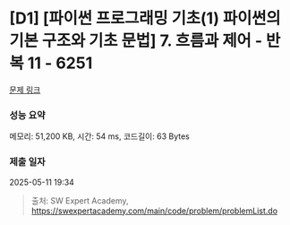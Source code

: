 # [D1] [파이썬 프로그래밍 기초(1) 파이썬의 기본 구조와 기초 문법] 7. 흐름과 제어 - 반복 11 - 6251 

[문제 링크](https://swexpertacademy.com/main/code/problem/problemDetail.do?contestProbId=AWcVEC-K4uADFAU4) 

### 성능 요약

메모리: 51,200 KB, 시간: 54 ms, 코드길이: 63 Bytes

### 제출 일자

2025-05-11 19:34



> 출처: SW Expert Academy, https://swexpertacademy.com/main/code/problem/problemList.do